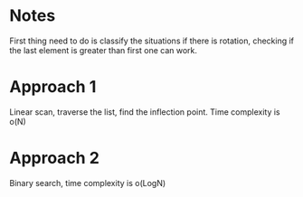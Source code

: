 # Notes
First thing need to do is classify the situations if there is rotation, checking if the last element is greater than first one can work.
# Approach 1
Linear scan, traverse the list, find the inflection point. Time complexity is o(N)
# Approach 2
Binary search, time complexity is o(LogN)
